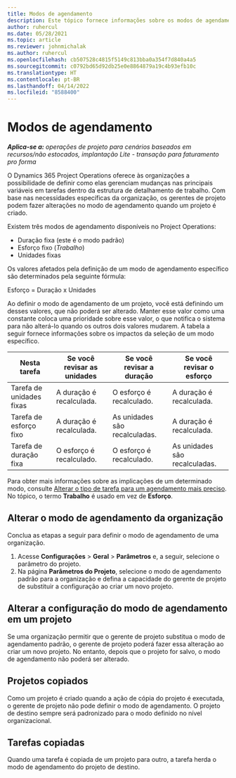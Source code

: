 ```yaml
---
title: Modos de agendamento
description: Este tópico fornece informações sobre os modos de agendamento.
author: ruhercul
ms.date: 05/28/2021
ms.topic: article
ms.reviewer: johnmichalak
ms.author: ruhercul
ms.openlocfilehash: cb507528c4815f5149c813bba0a354f7d840a4a5
ms.sourcegitcommit: c0792bd65d92db25e0e8864879a19c4b93efb10c
ms.translationtype: HT
ms.contentlocale: pt-BR
ms.lasthandoff: 04/14/2022
ms.locfileid: "8588400"
---
```

# <a name="scheduling-modes"></a>Modos de agendamento

_**Aplica-se a:** operações de projeto para cenários baseados em recursos/não estocados, implantação Lite - transação para faturamento pro forma_


O Dynamics 365 Project Operations oferece às organizações a possibilidade de definir como elas gerenciam mudanças nas principais variáveis em tarefas dentro da estrutura de detalhamento de trabalho. Com base nas necessidades específicas da organização, os gerentes de projeto podem fazer alterações no modo de agendamento quando um projeto é criado.

Existem três modos de agendamento disponíveis no Project Operations:

  - Duração fixa (este é o modo padrão)
  - Esforço fixo (*Trabalho*)
  - Unidades fixas

Os valores afetados pela definição de um modo de agendamento específico são determinados pela seguinte fórmula:

  Esforço = Duração x Unidades

Ao definir o modo de agendamento de um projeto, você está definindo um desses valores, que não poderá ser alterado. Manter esse valor como uma constante coloca uma prioridade sobre esse valor, o que notifica o sistema para não alterá-lo quando os outros dois valores mudarem. A tabela a seguir fornece informações sobre os impactos da seleção de um modo específico.

| **Nesta tarefa**             | **Se você revisar as unidades**   | **Se você revisar a duração** | **Se você revisar o esforço**  |
|----------------------|---------------------------|----------------------------|---------------------------|
| Tarefa de unidades fixas     | A duração é recalculada. | O esforço é recalculado.    | A duração é recalculada. |
| Tarefa de esforço fixo    | A duração é recalculada. | As unidades são recalculadas.    | A duração é recalculada. |
| Tarefa de duração fixa  | O esforço é recalculado.   | O esforço é recalculado.    | As unidades são recalculadas.   |

Para obter mais informações sobre as implicações de um determinado modo, consulte [Alterar o tipo de tarefa para um agendamento mais preciso](https://support.microsoft.com/en-us/office/change-the-task-type-for-more-accurate-scheduling-b0b969ad-45bc-4e9e-8967-435587548a72). No tópico, o termo **Trabalho** é usado em vez de **Esforço**.

## <a name="change-the-organizations-scheduling-mode"></a>Alterar o modo de agendamento da organização

Conclua as etapas a seguir para definir o modo de agendamento de uma organização.

1. Acesse **Configurações** \> **Geral** \> **Parâmetros** e, a seguir, selecione o parâmetro do projeto. 
2. Na página **Parâmetros do Projeto**, selecione o modo de agendamento padrão para a organização e defina a capacidade do gerente de projeto de substituir a configuração ao criar um novo projeto.

## <a name="change-the-scheduling-mode-setting-on-a-project"></a>Alterar a configuração do modo de agendamento em um projeto

Se uma organização permitir que o gerente de projeto substitua o modo de agendamento padrão, o gerente de projeto poderá fazer essa alteração ao criar um novo projeto. No entanto, depois que o projeto for salvo, o modo de agendamento não poderá ser alterado.

## <a name="copied-projects"></a>Projetos copiados

Como um projeto é criado quando a ação de cópia do projeto é executada, o gerente de projeto não pode definir o modo de agendamento. O projeto de destino sempre será padronizado para o modo definido no nível organizacional.

## <a name="copied-tasks"></a>Tarefas copiadas

Quando uma tarefa é copiada de um projeto para outro, a tarefa herda o modo de agendamento do projeto de destino.
